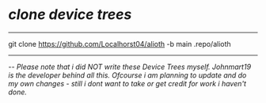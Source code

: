 # _clone device trees_ #
__________________________

git clone https://github.com/Localhorst04/alioth -b main .repo/alioth
__________________________

-- _Please note that i did NOT write these Device Trees myself. Johnmart19 is the developer behind all this.
Ofcourse i am planning to update and do my own changes - still i dont want to take or get credit for work i haven't done._
